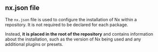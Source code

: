 
## nx.json file

The `nx.json` file is used to configure the installation of Nx within a repository. 
It is not required to be declared for each package.

Instead, **it is placed in the root of the repository** and contains information about the installation, such as the version of Nx being used and any additional plugins or presets.

